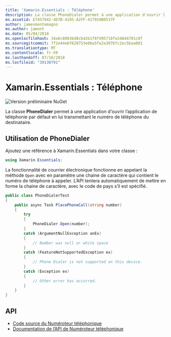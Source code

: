 ```yaml
---
title: 'Xamarin.Essentials : Téléphone'
description: La classe PhoneDialer permet à une application d'ouvrir l’application de téléphonie par défaut en lui transmettant le numéro de téléphone du destinataire.
ms.assetid: E7457942-4D7B-4195-A2FF-417919B9537F
author: jamesmontemagno
ms.author: jamont
ms.date: 05/04/2018
ms.openlocfilehash: 34a6c80836d8cb42b1f8fd95718fe248d4701c0f
ms.sourcegitcommit: 7f2e44e6f628753e06a5fe2a3076fc2ec5baa081
ms.translationtype: MT
ms.contentlocale: fr-FR
ms.lasthandoff: 07/18/2018
ms.locfileid: "39130791"
---
```

# <a name="xamarinessentials-phone-dialer"></a>Xamarin.Essentials : Téléphone

![Version préliminaire NuGet](~/media/shared/pre-release.png)

La classe **PhoneDialer** permet à une application d'ouvrir l’application de téléphonie par défaut en lui transmettant le numéro de téléphone du destinataire.

## <a name="using-phone-dialer"></a>Utilisation de **PhoneDialer**

Ajoutez une référence à Xamarin.Essentials dans votre classe :

```csharp
using Xamarin.Essentials;
```

La fonctionnalité de courrier électronique fonctionne en appelant la méthode `Open` avec en paramètre une chaine de caractère qui contient le numéro de téléphone à appeler. L’API tentera automatiquement de mettre en forme la chaine de caractère, avec le code de pays s’il est spécifié.

```csharp
public class PhoneDialerTest
{
    public async Task PlacePhoneCall(string number)
    {
        try
        {
            PhoneDialer.Open(number);
        }
        catch (ArgumentNullException anEx)
        {
            // Number was null or white space
        }
        catch (FeatureNotSupportedException ex)
        {
            // Phone Dialer is not supported on this device.
        }
        catch (Exception ex)
        {
            // Other error has occurred.
        }
    }
}
```

## <a name="api"></a>API

- [Code source du Numéroteur téléphonique](https://github.com/xamarin/Essentials/tree/master/Xamarin.Essentials/PhoneDialer)
- [Documentation de l’API de Numéroteur téléphonique](xref:Xamarin.Essentials.PhoneDialer)
